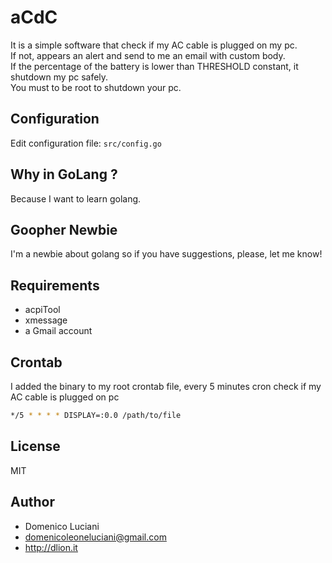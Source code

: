 # aCdC
It is a simple software that check if my AC cable is plugged on my pc.   
If not, appears an alert and send to me an email with custom body.   
If the percentage of the battery is lower than THRESHOLD constant, it shutdown my pc safely.   
You must to be root to shutdown your pc.

## Configuration
Edit configuration file: `src/config.go`

## Why in GoLang ?
Because I want to learn golang.

## Goopher Newbie
I'm a newbie about golang so if you have suggestions, please, let me know!

## Requirements
* acpiTool
* xmessage
* a Gmail account

## Crontab
I added the binary to my root crontab file, every 5 minutes cron check if my AC cable is plugged on pc

```sh
*/5 * * * * DISPLAY=:0.0 /path/to/file
```
## License
MIT

## Author
* Domenico Luciani
* domenicoleoneluciani@gmail.com
* http://dlion.it

